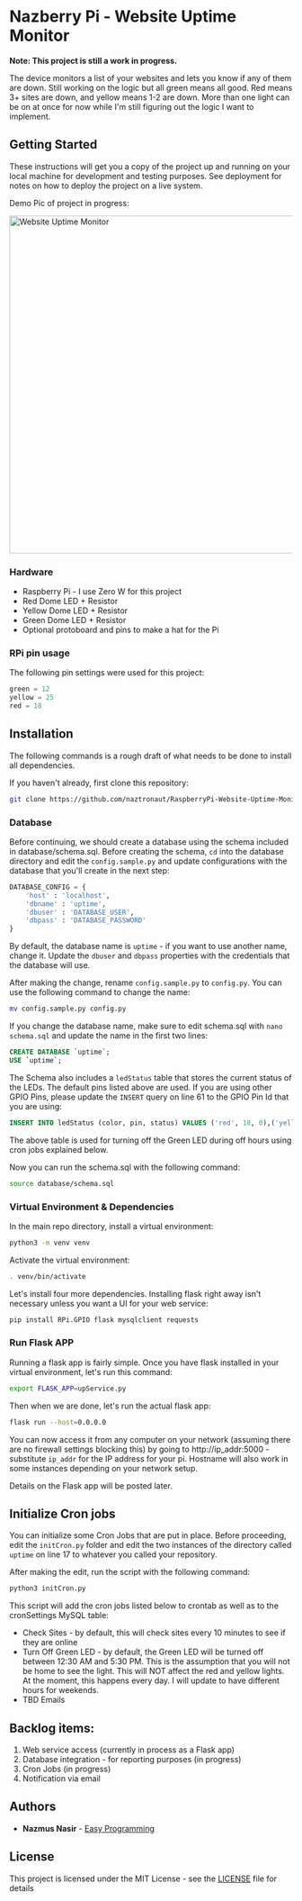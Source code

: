 # Nazberry Pi - Website Uptime Monitor

**Note: This project is still a work in progress.**

The device monitors a list of your websites and lets you know if any of them are down. Still working on the logic but all green means all good. Red means 3+ sites are down, and yellow means 1-2 are down. More than one light can be on at once for now while I'm still figuring out the logic I want to implement.

## Getting Started

These instructions will get you a copy of the project up and running on your local machine for development and testing purposes. See deployment for notes on how to deploy the project on a live system.

Demo Pic of project in progress:

<img src="https://i.imgur.com/yYHUCZ2.jpg" alt="Website Uptime Monitor" width="600" />

### Hardware

- Raspberry Pi - I use Zero W for this project
- Red Dome LED + Resistor
- Yellow Dome LED + Resistor
- Green Dome LED + Resistor
- Optional protoboard and pins to make a hat for the Pi


### RPi pin usage

The following pin settings were used for this project:

```python
green = 12
yellow = 25
red = 18
```

## Installation
The following commands is a rough draft of what needs to be done to install all dependencies.

If you haven't already, first clone this repository:
```bash
git clone https://github.com/naztronaut/RaspberryPi-Website-Uptime-Monitor.git
```

### Database
Before continuing, we should create a database using the schema included in database/schema.sql. Before creating the schema, `cd` into the database directory and edit the `config.sample.py` and update configurations with the database that you'll create in the next step:

```python
DATABASE_CONFIG = {
    'host' : 'localhost',
    'dbname' : 'uptime',
    'dbuser' : 'DATABASE_USER',
    'dbpass' : 'DATABASE_PASSWORD'
}
```

By default, the database name is `uptime` - if you want to use another name, change it. Update the `dbuser` and `dbpass` properties with the credentials that the database will use.

After making the change, rename `config.sample.py` to `config.py`. You can use the following command to change the name:

```bash
mv config.sample.py config.py
```

If you change the database name, make sure to edit schema.sql with `nano schema.sql` and update the name in the first two lines:

```sql
CREATE DATABASE `uptime`;
USE `uptime`;
```

The Schema also includes a `ledStatus` table that stores the current status of the LEDs. The default pins listed above are used. If you are using other GPIO Pins, please update the `INSERT` query on line 61 to the GPIO Pin Id that you are using:

```sql
INSERT INTO ledStatus (color, pin, status) VALUES ('red', 18, 0),('yellow',25,0),('green',12,0);
```

The above table is used for turning off the Green LED during off hours using cron jobs explained below. 

Now you can run the schema.sql with the following command:
```bash
source database/schema.sql
```

### Virtual Environment & Dependencies

In the main repo directory, install a virtual environment:
```bash
python3 -m venv venv
```

Activate the virtual environment:
```bash
. venv/bin/activate
```

Let's install four more dependencies. Installing flask right away isn't necessary unless you want a UI for your web service:
```bash
pip install RPi.GPIO flask mysqlclient requests
```

### Run Flask APP
Running a flask app is fairly simple. Once you have flask installed in your virtual environment, let's run this command:
```bash
export FLASK_APP=upService.py
```

Then when we are done, let's run the actual flask app:
```bash
flask run --host=0.0.0.0
```

You can now access it from any computer on your network (assuming there are no firewall settings blocking this) by going to http://ip_addr:5000 - 
substitute `ip_addr` for the IP address for your pi. Hostname will also work in some instances depending on your network setup.

Details on the Flask app will be posted later. 

## Initialize Cron jobs

You can initialize some Cron Jobs that are put in place. Before proceeding, edit the `initCron.py` folder and edit the two instances of the directory called `uptime` on line 17 to whatever you called your repository.

After making the edit, run the script with the following command:

```bash
python3 initCron.py
```

This script will add the cron jobs listed below to crontab as well as to the cronSettings MySQL table:

- Check Sites - by default, this will check sites every 10 minutes to see if they are online
- Turn Off Green LED - by default, the Green LED will be turned off between 12:30 AM and 5:30 PM. This is the assumption that you will not be home to see the light. This will NOT affect the red and yellow lights.
At the moment, this  happens every day. I will update to have different hours for weekends. 
- TBD Emails

## Backlog items:

1. Web service access (currently in process as a Flask app)
2. Database integration - for reporting purposes (in progress)
3. Cron Jobs (in progress)
4. Notification via email 
 

## Authors

* **Nazmus Nasir** - [Easy Programming](https://www.easyprogramming.net)


## License

This project is licensed under the MIT License - see the [LICENSE](LICENSE) file for details
